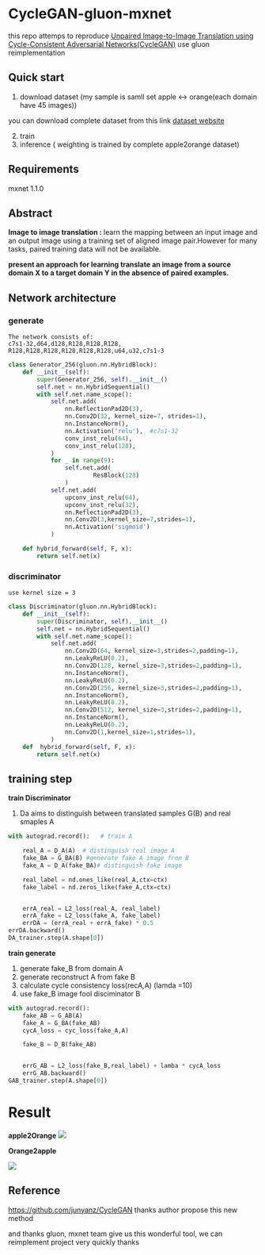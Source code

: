 # CycleGAN-gluon-mxnet #
this repo attemps to reproduce [Unpaired Image-to-Image Translation using Cycle-Consistent Adversarial Networks(CycleGAN)](https://arxiv.org/pdf/1703.10593.pdf) use gluon reimplementation

## Quick start ##
1. download dataset (my sample is samll set apple <-> orange(each domain have 45 images))

 you can download complete dataset from this link
 [dataset website](https://people.eecs.berkeley.edu/~taesung_park/CycleGAN/datasets/)
 
2. train 
3. inference ( weighting is trained by complete apple2orange dataset)

## Requirements ##
mxnet 1.1.0 
## Abstract ##
**Image to image translation :** learn the mapping between an input image and an output image using a training set of aligned image pair.However for many tasks, paired training data will not be available.

**present an approach for learning translate an image from a source domain X to a target domain Y in the absence of paired examples.**


## Network architecture ##
### generate ##
```
The network consists of:
c7s1-32,d64,d128,R128,R128,R128,
R128,R128,R128,R128,R128,R128,u64,u32,c7s1-3
```
```python
class Generator_256(gluon.nn.HybridBlock):
    def __init__(self):
        super(Generator_256, self).__init__()
        self.net = nn.HybridSequential()
        with self.net.name_scope():
            self.net.add(
                nn.ReflectionPad2D(3),
                nn.Conv2D(32, kernel_size=7, strides=1),
                nn.InstanceNorm(),
                nn.Activation('relu'),  #c7s1-32
                conv_inst_relu(64),
                conv_inst_relu(128),
            )
            for _ in range(9):
                self.net.add(
                        ResBlock(128)
                )
            self.net.add(
                upconv_inst_relu(64),
                upconv_inst_relu(32),
                nn.ReflectionPad2D(3),
                nn.Conv2D(3,kernel_size=7,strides=1),
                nn.Activation('sigmoid')
            )

    def hybrid_forward(self, F, x):
        return self.net(x)
```
### discriminator ###
```
use kernel size = 3
```
```python
class Discriminator(gluon.nn.HybridBlock):
    def __init__(self):
        super(Discriminator, self).__init__()
        self.net = nn.HybridSequential()
        with self.net.name_scope():
            self.net.add(
                nn.Conv2D(64, kernel_size=3,strides=2,padding=1),
                nn.LeakyReLU(0.2),
                nn.Conv2D(128, kernel_size=3,strides=2,padding=1),
                nn.InstanceNorm(),
                nn.LeakyReLU(0.2),
                nn.Conv2D(256, kernel_size=3,strides=2,padding=1),
                nn.InstanceNorm(),
                nn.LeakyReLU(0.2),
                nn.Conv2D(512, kernel_size=3,strides=2,padding=1),
                nn.InstanceNorm(),
                nn.LeakyReLU(0.2),
                nn.Conv2D(1,kernel_size=1,strides=1),
            )
    def  hybrid_forward(self, F, x):
        return self.net(x)
```
## training step ##
**train Discriminator**
1.  Da aims to distinguish between translated samples G(B) and real smaples A
```python 
with autograd.record():   # train A

    real_A = D_A(A)  # distinguish real image A
    fake_BA = G_BA(B) #generate fake A image from B
    fake_A = D_A(fake_BA)# distinguish fake image

    real_label = nd.ones_like(real_A,ctx=ctx)
    fake_label = nd.zeros_like(fake_A,ctx=ctx)


    errA_real = L2_loss(real_A, real_label)
    errA_fake = L2_loss(fake_A, fake_label)
    errDA = (errA_real + errA_fake) * 0.5
errDA.backward()
DA_trainer.step(A.shape[0])


```
**train generate**
1. generate fake_B from domain A
2. generate reconstruct A from fake B
3. calculate cycle consistency loss(recA,A) (lamda =10)
4. use fake_B image fool disciminator B 
```python
with autograd.record():
    fake_AB = G_AB(A)
    fake_A = G_BA(fake_AB)
    cycA_loss = cyc_loss(fake_A,A)

    fake_B = D_B(fake_AB)


    errG_AB = L2_loss(fake_B,real_label) + lamba * cycA_loss
    errG_AB.backward()
GAB_trainer.step(A.shape[0])
```

# Result #
**apple2Orange**
![](https://github.com/leocvml/CycleGAN-gluon-mxnet/blob/master/result/a2o_infer.PNG)


**Orange2apple**

![](https://github.com/leocvml/CycleGAN-gluon-mxnet/blob/master/result/o2a_infer.PNG)


## Reference ##
https://github.com/junyanz/CycleGAN thanks author propose this new method

and thanks gluon, mxnet team give us this wonderful tool, we can reimplement project very quickly
thanks
